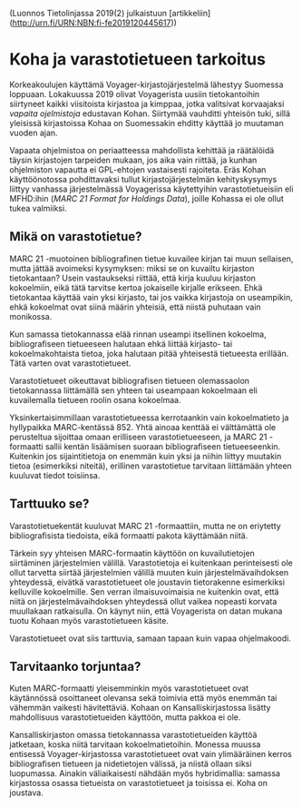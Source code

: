 (Luonnos Tietolinjassa 2019(2) julkaistuun
[artikkeliin] (http://urn.fi/URN:NBN:fi-fe2019120445617))

Koha ja varastotietueen tarkoitus
=================================

Korkeakoulujen käyttämä Voyager-kirjastojärjestelmä
lähestyy Suomessa loppuaan.
Lokakuussa 2019 olivat Voyagerista uusiin tietokantoihin
siirtyneet kaikki viisitoista kirjastoa ja kimppaa, jotka
valitsivat korvaajaksi _vapaita ojelmistoja_ edustavan Kohan.
Siirtymää vauhditti yhteisön tuki, sillä yleisissä kirjastoissa
Kohaa on Suomessakin ehditty käyttää jo muutaman vuoden ajan.

Vapaata ohjelmistoa on periaatteessa mahdollista
kehittää ja räätälöidä täysin kirjastojen tarpeiden mukaan,
jos aika vain riittää, ja kunhan ohjelmiston vapautta
ei GPL-ehtojen vastaisesti rajoiteta.
Eräs Kohan käyttöönotossa pohdittavaksi tullut
kirjastojärjestelmän kehityskysymys
liittyy vanhassa järjestelmässä Voyagerissa
käytettyihin varastotietueisiin eli MFHD:ihin
(_MARC 21 Format for Holdings Data_),
joille Kohassa ei ole ollut tukea valmiiksi.

## Mikä on varastotietue?

MARC 21 -muotoinen bibliografinen tietue
kuvailee kirjan tai muun sellaisen,
mutta jättää avoimeksi kysymyksen:
miksi se on kuvailtu kirjaston tietokantaan?
Usein vastaukseksi riittää,
että kirja kuuluu kirjaston kokoelmiin,
eikä tätä tarvitse kertoa jokaiselle kirjalle erikseen.
Ehkä tietokantaa käyttää vain yksi kirjasto,
tai jos vaikka kirjastoja on useampikin,
ehkä kokoelmat ovat siinä määrin yhteisiä,
että niistä puhutaan vain monikossa.

Kun samassa tietokannassa elää rinnan useampi itsellinen kokoelma,
bibliografiseen tietueeseen halutaan ehkä
liittää kirjasto- tai kokoelmakohtaista tietoa,
joka halutaan pitää yhteisestä tietueesta erillään.
Tätä varten ovat varastotietueet.

Varastotietueet oikeuttavat
bibliografisen tietueen olemassaolon tietokannassa
liittämällä sen yhteen tai useampaan kokoelmaan
eli kuvailemalla tietueen roolin osana kokoelmaa.

Yksinkertaisimmillaan varastotietueessa kerrotaankin
vain kokoelmatieto ja hyllypaikka MARC-kentässä 852.
Yhtä ainoaa kenttää ei välttämättä ole perusteltua
sijoittaa omaan erilliseen varastotietueeseen,
ja MARC 21 -formaatti sallii kentän lisäämisen
suoraan bibliografiseen tietueeseenkin.
Kuitenkin jos sijaintitietoja on enemmän kuin yksi
ja niihin liittyy muutakin tietoa (esimerkiksi niteitä), 
erillinen varastotietue tarvitaan liittämään
yhteen kuuluvat tiedot toisiinsa.

## Tarttuuko se?

Varastotietuekentät kuuluvat MARC 21 -formaattiin,
mutta ne on eriytetty bibliografisista tiedoista,
eikä formaatti pakota käyttämään niitä.

Tärkein syy yhteisen MARC-formaatin käyttöön on
kuvailutietojen siirtäminen järjestelmien välillä.
Varastotietoja ei kuitenkaan perinteisesti
ole ollut tarvetta siirtää järjestelmien välillä
muuten kuin järjestelmävaihdoksen yhteydessä,
eivätkä varastotietueet ole joustavin tietorakenne
esimerkiksi kelluville kokoelmille.
Sen verran ilmaisuvoimaisia ne kuitenkin ovat,
että niitä on järjestelmävaihdoksen yhteydessä ollut
vaikea nopeasti korvata muullakaan ratkaisulla.
On käynyt niin, että Voyagerista on datan mukana
tuotu Kohaan myös varastotietueen käsite.

Varastotietueet ovat siis tarttuvia,
samaan tapaan kuin vapaa ohjelmakoodi.

## Tarvitaanko torjuntaa?

Kuten MARC-formaatti yleisemminkin myös varastotietueet
ovat käytännössä osoittaneet olevansa sekä toimivia
että myös enemmän tai vähemmän vaikesti hävitettäviä.
Kohaan on Kansalliskirjastossa lisätty
mahdollisuus varastotietueiden käyttöön,
mutta pakkoa ei ole.

Kansalliskirjaston omassa tietokannassa
varastotietueiden käyttöä jatketaan,
koska niitä tarvitaan kokoelmatietoihin.
Monessa muussa entisessä Voyager-kirjastossa
varastotietueet ovat vain ylimääräinen kerros 
bibliografisen tietueen ja nidetietojen välissä,
ja niistä ollaan siksi luopumassa.
Ainakin väliaikaisesti nähdään myös hybridimallia:
samassa kirjastossa osassa tietueista
on varastotietueet ja toisissa ei.
Koha on joustava.
